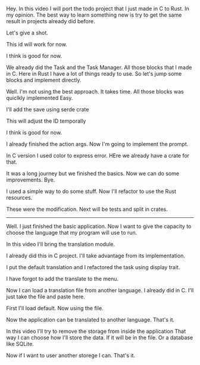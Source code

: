 Hey. In this video I will port the todo project that I just made in C to Rust.
In my opinion. The best way to learn something new is try to get the same 
result in projects already did before.

Let's give a shot.

This id will work for now.

I think is good for now.


We already did the Task and the Task Manager. All those blocks that I made in C. Here in Rust I have a lot of things ready to use. So let's jump some blocks and implement directly.


Well. I'm not using the best approach. It takes time. All those blocks was quiclkly implemented
Easy. 

I'll add the save using serde crate

This will adjust the ID temporally


I think is good for now.


I already finished the action args. Now I'm going to implement the prompt.

In C version I used color to express error. HEre we already have a crate for that.

It was a long journey but we finished the basics.
Now we can do some improvements. Bye.

I used a simple way to do some stuff. Now I'll refactor to use the Rust resources.

These were the modification. Next will be tests and split in crates.

---------------------------------------------------------------------
Well. I just finished the basic application. Now I want to give the capacity to
choose the language that my program will use to run.

In this video I'll bring the translation module.

I already did this in C project. I'll take advantage from its implementation.

I put the default translation and I refactored the task using display trait.

I have forgot to add the translate to the menu.

Now I can load a translation file from another language. I already did in C.
I'll just take the file and paste here.

First I'll load default.
Now using the file.

Now the application can be translated to another language. That's it.

In this video I'll try to remove the storage from inside the application
That way I can choose how I'll store the data. If it will be in the file.
Or a database like SQLite.

Now if I want to user another storege I can. That's it.